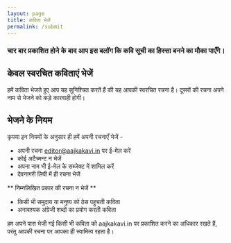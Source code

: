 ```yaml
---
layout: page
title: कविता भेजें
permalink: /submit
---
```


### चार बार प्रकाशित होने के बाद आप इस बलॉग कि कवि सूची का हिस्सा बनने का मौका पाएँगे।

## केवल स्वरचित कविताएं भेजें

हमें कविता भेजते हुए आप यह सुनिश्चित करतें हैं की यह आपकी स्वरचित रचना है। दूसरों की रचना अपने नाम से भेजने को कड़े कारवाही होगी।

## भेजने के नियम 

कृपया इन नियमों के अनुसार ही हमें अपनी रचनाएँ भेजें -

- अपनी रचना editor@aajkakavi.in पर ई-मेल करें 
- कोई अटैच्मन्ट न भेजें
- अपना नाम भी ई-मेल के सब्जेक्ट में शामिल करें
- देवनागरी लिपी में ही रचना भेजें

** निम्नलिखित प्रकार की रचना न भेजें **
- किसी भी समुदाय या मनुष्य को ठेस पहुचती कविता 
- अनावश्यक अंग्रेजी शब्दों का प्रयोग करती कविता

 हम अपने पास भेजी गई किसी भी कविता को aajkakavi.in पर प्रकाशित करने का अधिकार रखते हैं, परंतु आपकी रचना पर आपका ही स्वामित्व रहता है।
